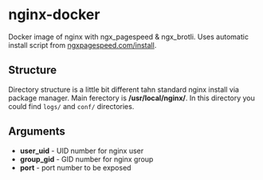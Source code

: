 # nginx-docker

Docker image of nginx with ngx_pagespeed & ngx_brotli. Uses automatic install script from [ngxpagespeed.com/install](ngxpagespeed.com/install).

## Structure

Directory structure is a little bit different tahn standard nginx install via package manager.
Main ferectory is **/usr/local/nginx/**. In this directory you could find `logs/` and `conf/` directories.

## Arguments

* **user_uid** - UID number for nginx user
* **group_gid** - GID number for nginx group
* **port** - port number to be exposed